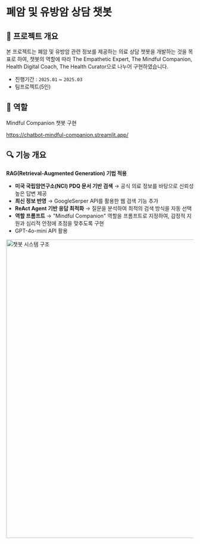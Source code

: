 # 폐암 및 유방암 상담 챗봇

## 📌 프로젝트 개요
본 프로젝트는 폐암 및 유방암 관련 정보를 제공하는 의료 상담 챗봇을 개발하는 것을 목표로 하여, 챗봇의 역할에 따라 The Empathetic Expert, The Mindful Companion, Health Digital Coach, The Health Curator으로 나누어 구현하였습니다.

- 진행기간 : `2025.01` ~ `2025.03`
- 팀프로젝트(5인)

## 📝 역할
Mindful Companion 챗봇 구현

https://chatbot-mindful-companion.streamlit.app/

## 🔍 기능 개요
**RAG(Retrieval-Augmented Generation) 기법 적용**
- **미국 국립암연구소(NCI) PDQ 문서 기반 검색** → 공식 의료 정보를 바탕으로 신뢰성 높은 답변 제공  
- **최신 정보 반영** → GoogleSerper API를 활용한 웹 검색 기능 추가  
- **ReAct Agent 기반 응답 최적화** → 질문을 분석하여 최적의 검색 방식을 자동 선택
- **역할 프롬프트** → "Mindful Companion" 역할을 프롬프트로 지정하여, 감정적 지원과 심리적 안정에 초점을 맞추도록 구현
- GPT-4o-mini API 활용


<img src="https://github.com/user-attachments/assets/cc0521f1-6013-4372-ad7b-37abb720bd68" alt="챗봇 시스템 구조" width="800">
